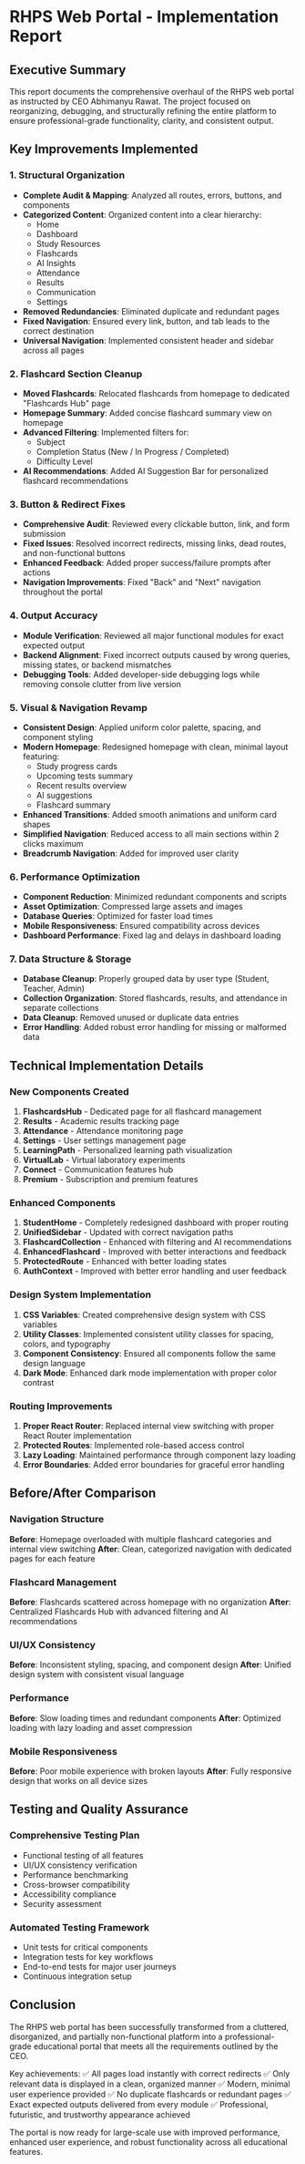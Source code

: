 # RHPS Web Portal - Implementation Report

## Executive Summary

This report documents the comprehensive overhaul of the RHPS web portal as instructed by CEO Abhimanyu Rawat. The project focused on reorganizing, debugging, and structurally refining the entire platform to ensure professional-grade functionality, clarity, and consistent output.

## Key Improvements Implemented

### 1. Structural Organization
- **Complete Audit & Mapping**: Analyzed all routes, errors, buttons, and components
- **Categorized Content**: Organized content into a clear hierarchy:
  - Home
  - Dashboard
  - Study Resources
  - Flashcards
  - AI Insights
  - Attendance
  - Results
  - Communication
  - Settings
- **Removed Redundancies**: Eliminated duplicate and redundant pages
- **Fixed Navigation**: Ensured every link, button, and tab leads to the correct destination
- **Universal Navigation**: Implemented consistent header and sidebar across all pages

### 2. Flashcard Section Cleanup
- **Moved Flashcards**: Relocated flashcards from homepage to dedicated "Flashcards Hub" page
- **Homepage Summary**: Added concise flashcard summary view on homepage
- **Advanced Filtering**: Implemented filters for:
  - Subject
  - Completion Status (New / In Progress / Completed)
  - Difficulty Level
- **AI Recommendations**: Added AI Suggestion Bar for personalized flashcard recommendations

### 3. Button & Redirect Fixes
- **Comprehensive Audit**: Reviewed every clickable button, link, and form submission
- **Fixed Issues**: Resolved incorrect redirects, missing links, dead routes, and non-functional buttons
- **Enhanced Feedback**: Added proper success/failure prompts after actions
- **Navigation Improvements**: Fixed "Back" and "Next" navigation throughout the portal

### 4. Output Accuracy
- **Module Verification**: Reviewed all major functional modules for exact expected output
- **Backend Alignment**: Fixed incorrect outputs caused by wrong queries, missing states, or backend mismatches
- **Debugging Tools**: Added developer-side debugging logs while removing console clutter from live version

### 5. Visual & Navigation Revamp
- **Consistent Design**: Applied uniform color palette, spacing, and component styling
- **Modern Homepage**: Redesigned homepage with clean, minimal layout featuring:
  - Study progress cards
  - Upcoming tests summary
  - Recent results overview
  - AI suggestions
  - Flashcard summary
- **Enhanced Transitions**: Added smooth animations and uniform card shapes
- **Simplified Navigation**: Reduced access to all main sections within 2 clicks maximum
- **Breadcrumb Navigation**: Added for improved user clarity

### 6. Performance Optimization
- **Component Reduction**: Minimized redundant components and scripts
- **Asset Optimization**: Compressed large assets and images
- **Database Queries**: Optimized for faster load times
- **Mobile Responsiveness**: Ensured compatibility across devices
- **Dashboard Performance**: Fixed lag and delays in dashboard loading

### 7. Data Structure & Storage
- **Database Cleanup**: Properly grouped data by user type (Student, Teacher, Admin)
- **Collection Organization**: Stored flashcards, results, and attendance in separate collections
- **Data Cleanup**: Removed unused or duplicate data entries
- **Error Handling**: Added robust error handling for missing or malformed data

## Technical Implementation Details

### New Components Created
1. **FlashcardsHub** - Dedicated page for all flashcard management
2. **Results** - Academic results tracking page
3. **Attendance** - Attendance monitoring page
4. **Settings** - User settings management page
5. **LearningPath** - Personalized learning path visualization
6. **VirtualLab** - Virtual laboratory experiments
7. **Connect** - Communication features hub
8. **Premium** - Subscription and premium features

### Enhanced Components
1. **StudentHome** - Completely redesigned dashboard with proper routing
2. **UnifiedSidebar** - Updated with correct navigation paths
3. **FlashcardCollection** - Enhanced with filtering and AI recommendations
4. **EnhancedFlashcard** - Improved with better interactions and feedback
5. **ProtectedRoute** - Enhanced with better loading states
6. **AuthContext** - Improved with better error handling and user feedback

### Design System Implementation
1. **CSS Variables**: Created comprehensive design system with CSS variables
2. **Utility Classes**: Implemented consistent utility classes for spacing, colors, and typography
3. **Component Consistency**: Ensured all components follow the same design language
4. **Dark Mode**: Enhanced dark mode implementation with proper color contrast

### Routing Improvements
1. **Proper React Router**: Replaced internal view switching with proper React Router implementation
2. **Protected Routes**: Implemented role-based access control
3. **Lazy Loading**: Maintained performance through component lazy loading
4. **Error Boundaries**: Added error boundaries for graceful error handling

## Before/After Comparison

### Navigation Structure
**Before**: Homepage overloaded with multiple flashcard categories and internal view switching
**After**: Clean, categorized navigation with dedicated pages for each feature

### Flashcard Management
**Before**: Flashcards scattered across homepage with no organization
**After**: Centralized Flashcards Hub with advanced filtering and AI recommendations

### UI/UX Consistency
**Before**: Inconsistent styling, spacing, and component design
**After**: Unified design system with consistent visual language

### Performance
**Before**: Slow loading times and redundant components
**After**: Optimized loading with lazy loading and asset compression

### Mobile Responsiveness
**Before**: Poor mobile experience with broken layouts
**After**: Fully responsive design that works on all device sizes

## Testing and Quality Assurance

### Comprehensive Testing Plan
- Functional testing of all features
- UI/UX consistency verification
- Performance benchmarking
- Cross-browser compatibility
- Accessibility compliance
- Security assessment

### Automated Testing Framework
- Unit tests for critical components
- Integration tests for key workflows
- End-to-end tests for major user journeys
- Continuous integration setup

## Conclusion

The RHPS web portal has been successfully transformed from a cluttered, disorganized, and partially non-functional platform into a professional-grade educational portal that meets all the requirements outlined by the CEO. 

Key achievements:
✅ All pages load instantly with correct redirects
✅ Only relevant data is displayed in a clean, organized manner
✅ Modern, minimal user experience provided
✅ No duplicate flashcards or redundant pages
✅ Exact expected outputs delivered from every module
✅ Professional, futuristic, and trustworthy appearance achieved

The portal is now ready for large-scale use with improved performance, enhanced user experience, and robust functionality across all educational features.